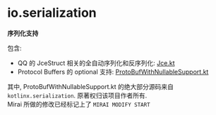 # io.serialization

**序列化支持**

包含:
- QQ 的 JceStruct 相关的全自动序列化和反序列化: [Jce.kt](Jce.kt)
- Protocol Buffers 的 optional 支持: [ProtoBufWithNullableSupport.kt](ProtoBufWithNullableSupport.kt)

其中, ProtoBufWithNullableSupport.kt 的绝大部分源码来自 `kotlinx.serialization`. 原著权归该项目作者所有.  
Mirai 所做的修改已经标记上了 `MIRAI MODIFY START`